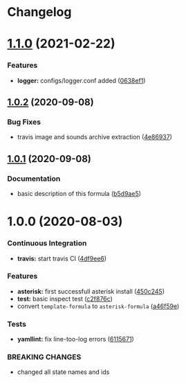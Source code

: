 # Changelog

# [1.1.0](https://github.com/litnialex/asterisk-formula/compare/v1.0.2...v1.1.0) (2021-02-22)


### Features

* **logger:** configs/logger.conf added ([0638ef1](https://github.com/litnialex/asterisk-formula/commit/0638ef1f657509d309ae714620fbe59562766d94))

## [1.0.2](https://github.com/litnialex/asterisk-formula/compare/v1.0.1...v1.0.2) (2020-09-08)


### Bug Fixes

* travis image and sounds archive extraction ([4e86937](https://github.com/litnialex/asterisk-formula/commit/4e8693705276c7b0b58578e013a22e1069dc80a4))

## [1.0.1](https://github.com/litnialex/asterisk-formula/compare/v1.0.0...v1.0.1) (2020-09-08)


### Documentation

* basic description of this formula ([b5d9ae5](https://github.com/litnialex/asterisk-formula/commit/b5d9ae552e5d1a21b5cdb7a67a6b7f5b630181b9))

# 1.0.0 (2020-08-03)


### Continuous Integration

* **travis:** start travis CI ([4df9ee6](https://github.com/litnialex/asterisk-formula/commit/4df9ee6375f4b476682bc628d0c5ba81aa20d1f8))


### Features

* **asterisk:** first successfull asterisk install ([450c245](https://github.com/litnialex/asterisk-formula/commit/450c245b807044e1a8f6083fd71341872f328961))
* **test:** basic inspect test ([c2f876c](https://github.com/litnialex/asterisk-formula/commit/c2f876cfa24965e371f6b4cb30d4a82aa02215aa))
* convert `template-formula` to `asterisk-formula` ([a46f59e](https://github.com/litnialex/asterisk-formula/commit/a46f59e377d926829bf6ef60e6523bbd04ad7d23))


### Tests

* **yamllint:** fix line-too-log errors ([6115671](https://github.com/litnialex/asterisk-formula/commit/61156711300fe74d3029e97115ddf656bce98471))


### BREAKING CHANGES

* changed all state names and ids
